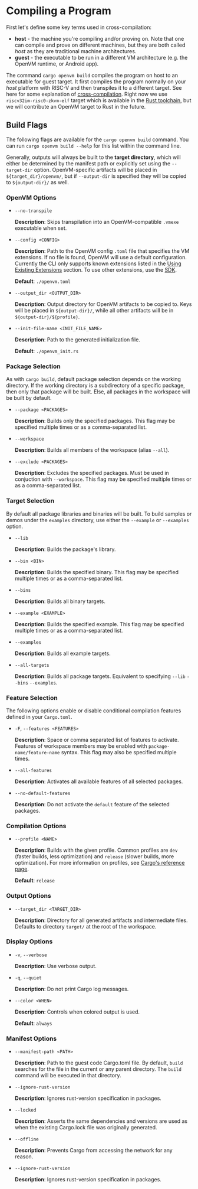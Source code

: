 # Compiling a Program

First let's define some key terms used in cross-compilation:

- **host** - the machine you're compiling and/or proving on. Note that one can compile and prove on different machines, but they are both called _host_ as they are traditional machine architectures.
- **guest** - the executable to be run in a different VM architecture (e.g. the OpenVM runtime, or Android app).

The command `cargo openvm build` compiles the program on host to an executable for guest target.
It first compiles the program normally on your _host_ platform with RISC-V and then transpiles it to a different target. See here for some explanation of [cross-compilation](https://rust-lang.github.io/rustup/cross-compilation.html).
Right now we use `riscv32im-risc0-zkvm-elf` target which is available in the [Rust toolchain](https://doc.rust-lang.org/rustc/platform-support/riscv32im-risc0-zkvm-elf.html), but we will contribute an OpenVM target to Rust in the future.

## Build Flags

The following flags are available for the `cargo openvm build` command. You can run `cargo openvm build --help` for this list within the command line.

Generally, outputs will always be built to the **target directory**, which will either be determined by the manifest path or explicitly set using the `--target-dir` option. OpenVM-specific artifacts will be placed in `${target_dir}/openvm/`, but if `--output-dir` is specified they will be copied to `${output-dir}/` as well.

### OpenVM Options

- `--no-transpile`

  **Description**: Skips transpilation into an OpenVM-compatible `.vmexe` executable when set.

- `--config <CONFIG>`

  **Description**: Path to the OpenVM config `.toml` file that specifies the VM extensions. If no file is found, OpenVM will use a default configuration. Currently the CLI only supports known extensions listed in the [Using Existing Extensions](../custom-extensions/overview.md) section. To use other extensions, use the [SDK](../advanced-usage/sdk.md).

  **Default**: `./openvm.toml`

- `--output_dir <OUTPUT_DIR>`

  **Description**: Output directory for OpenVM artifacts to be copied to. Keys will be placed in `${output-dir}/`, while all other artifacts will be in `${output-dir}/${profile}`.

- `--init-file-name <INIT_FILE_NAME>`

  **Description**: Path to the generated initialization file.

  **Default**: `./openvm_init.rs`

### Package Selection

As with `cargo build`, default package selection depends on the working directory. If the working directory is a subdirectory of a specific package, then only that package will be built. Else, all packages in the workspace will be built by default.

- `--package <PACKAGES>`

  **Description**: Builds only the specified packages. This flag may be specified multiple times or as a comma-separated list.

- `--workspace`

  **Description**: Builds all members of the workspace (alias `--all`).

- `--exclude <PACKAGES>`

  **Description**: Excludes the specified packages. Must be used in conjuction with `--workspace`. This flag may be specified multiple times or as a comma-separated list.

### Target Selection

By default all package libraries and binaries will be built. To build samples or demos under the `examples` directory, use either the `--example` or `--examples` option.

- `--lib`

  **Description**: Builds the package's library.

- `--bin <BIN>`

  **Description**: Builds the specified binary. This flag may be specified multiple times or as a comma-separated list.

- `--bins`

  **Description**: Builds all binary targets.

- `--example <EXAMPLE>`

  **Description**: Builds the specified example. This flag may be specified multiple times or as a comma-separated list.

- `--examples`

  **Description**: Builds all example targets.

- `--all-targets`

  **Description**: Builds all package targets. Equivalent to specifying `--lib` `--bins` `--examples`.

### Feature Selection

The following options enable or disable conditional compilation features defined in your `Cargo.toml`.

- `-F`, `--features <FEATURES>`

  **Description**: Space or comma separated list of features to activate. Features of workspace members may be enabled with `package-name/feature-name` syntax. This flag may also be specified multiple times.

- `--all-features`

  **Description**: Activates all available features of all selected packages.

- `--no-default-features`

  **Description**: Do not activate the `default` feature of the selected packages.

### Compilation Options

- `--profile <NAME>`

  **Description**: Builds with the given profile. Common profiles are `dev` (faster builds, less optimization) and `release` (slower builds, more optimization). For more information on profiles, see [Cargo's reference page](https://doc.rust-lang.org/cargo/reference/profiles.html).

  **Default**: `release`

### Output Options

- `--target_dir <TARGET_DIR>`

  **Description**: Directory for all generated artifacts and intermediate files. Defaults to directory `target/` at the root of the workspace.

### Display Options

- `-v`, `--verbose`

  **Description**: Use verbose output.

- `-q`, `--quiet`

  **Description**: Do not print Cargo log messages.

- `--color <WHEN>`

  **Description**: Controls when colored output is used.

  **Default**: `always`

### Manifest Options

- `--manifest-path <PATH>`

  **Description**: Path to the guest code Cargo.toml file. By default, `build` searches for the file in the current or any parent directory. The `build` command will be executed in that directory.

- `--ignore-rust-version`

  **Description**: Ignores rust-version specification in packages.

- `--locked`

  **Description**: Asserts the same dependencies and versions are used as when the existing Cargo.lock file was originally generated.

- `--offline`

  **Description**: Prevents Cargo from accessing the network for any reason.

- `--ignore-rust-version`

  **Description**: Ignores rust-version specification in packages.
